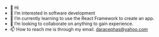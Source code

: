 - 👋 Hi
- 👀 I’m interested in software development
- 🌱 I’m currently learning to use the React Framework to create an app.
- 💞️ I’m looking to collaborate on anything to gain experience.
- 📫 How to reach me is through my email. daracephas@yahoo.com

<!---
daraogunseitan/daraogunseitan is a ✨ special ✨ repository because its `README.md` (this file) appears on your GitHub profile.
You can click the Preview link to take a look at your changes.
--->
